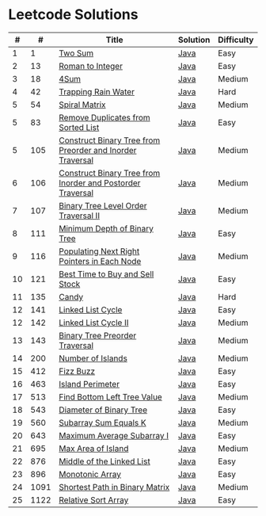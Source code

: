 # Leetcode Solutions

| # | # | Title | Solution | Difficulty |
|---|---| ----- | -------- | ---------- |
|1|1|[Two Sum](https://leetcode.com/problems/two-sum/) | [Java](https://github.com/aayush-agrawal/Leetcode/blob/main/java/Two%20Sum.java) |Easy|
|2|13|[Roman to Integer](https://leetcode.com/problems/roman-to-integer/) | [Java](https://github.com/aayush-agrawal/Leetcode/blob/main/java/Roman%20to%20Integer.java) |Easy|
|3|18|[4Sum](https://leetcode.com/problems/4sum/) | [Java](https://github.com/aayush-agrawal/Leetcode/blob/main/java/4%20Sum.java) |Medium|
|4|42|[Trapping Rain Water](https://leetcode.com/problems/trapping-rain-water/) | [Java](https://github.com/aayush-agrawal/Leetcode/blob/main/java/Trapping%20Rain%20Water.java) |Hard|
|5|54|[Spiral Matrix](https://leetcode.com/problems/spiral-matrix/) | [Java](https://github.com/aayush-agrawal/Leetcode/blob/main/java/Spiral%20Matrix.java) |Medium|
|5|83|[Remove Duplicates from Sorted List](https://leetcode.com/problems/remove-duplicates-from-sorted-list/) | [Java](https://github.com/aayush-agrawal/Leetcode/blob/main/java/Remove%20Duplicates%20from%20Sorted%20List.java) |Easy|
|5|105|[Construct Binary Tree from Preorder and Inorder Traversal](https://leetcode.com/problems/construct-binary-tree-from-preorder-and-inorder-traversal/) | [Java](https://github.com/aayush-agrawal/Leetcode/blob/main/java/Construct%20Binary%20Tree%20from%20Preorder%20and%20Inorder%20Traversal.java) |Medium|
|6|106|[Construct Binary Tree from Inorder and Postorder Traversal](https://leetcode.com/problems/construct-binary-tree-from-inorder-and-postorder-traversal/) | [Java](https://github.com/aayush-agrawal/Leetcode/blob/main/java/Construct%20Binary%20Tree%20from%20Inorder%20and%20Postorder%20Traversal.java) |Medium|
|7|107|[Binary Tree Level Order Traversal II](https://leetcode.com/problems/binary-tree-level-order-traversal-ii/) | [Java](https://github.com/aayush-agrawal/Leetcode/blob/main/java/Binary%20Tree%20Level%20Order%20Traversal%20II.java) |Medium|
|8|111|[Minimum Depth of Binary Tree](https://leetcode.com/problems/minimum-depth-of-binary-tree/) | [Java](https://github.com/aayush-agrawal/Leetcode/blob/main/java/Minimum%20Depth%20of%20Binary%20Tree.java) |Easy|
|9|116|[Populating Next Right Pointers in Each Node](https://leetcode.com/problems/populating-next-right-pointers-in-each-node/) | [Java](https://github.com/aayush-agrawal/Leetcode/blob/main/java/Populating%20Next%20Right%20Pointers%20in%20Each%20Node.java) |Medium|
|10|121|[ Best Time to Buy and Sell Stock](https://leetcode.com/problems/best-time-to-buy-and-sell-stock/) | [Java](https://github.com/aayush-agrawal/Leetcode/blob/main/java/Best%20Time%20to%20Buy%20and%20Sell%20Stock.java) |Easy|
|11|135|[Candy](https://leetcode.com/problems/candy/) | [Java](https://github.com/aayush-agrawal/Leetcode/blob/main/java/Candy.java) |Hard|
|12|141|[Linked List Cycle](https://leetcode.com/problems/linked-list-cycle/) | [Java](https://github.com/aayush-agrawal/Leetcode/blob/main/java/Linked%20List%20Cycle.java) |Easy|
|12|142|[Linked List Cycle II](https://leetcode.com/problems/linked-list-cycle-ii/) | [Java](https://github.com/aayush-agrawal/Leetcode/blob/main/java/Linked%20List%20Cycle%20II.java) |Medium|
|13|143|[Binary Tree Preorder Traversal](https://leetcode.com/problems/binary-tree-preorder-traversal/) | [Java](https://github.com/aayush-agrawal/Leetcode/blob/main/java/Binary%20Tree%20Preorder%20Traversal.java) |Medium|
|14|200|[Number of Islands](https://leetcode.com/problems/number-of-islands/) | [Java](https://github.com/aayush-agrawal/Leetcode/blob/main/java/Number%20of%20Islands.java) |Medium|
|15|412|[Fizz Buzz](https://leetcode.com/problems/fizz-buzz/) | [Java](https://github.com/aayush-agrawal/Leetcode/blob/main/java/Fizz%20Buzz.java) |Easy|
|16|463|[Island Perimeter](https://leetcode.com/problems/island-perimeter/) | [Java](https://github.com/aayush-agrawal/Leetcode/blob/main/java/Island%20Perimeter.java) |Easy|
|17|513|[Find Bottom Left Tree Value](https://leetcode.com/problems/find-bottom-left-tree-value/) | [Java](https://github.com/aayush-agrawal/Leetcode/blob/main/java/Find%20Bottom%20Left%20Tree%20Value.java) |Medium|
|18|543|[Diameter of Binary Tree](https://leetcode.com/problems/diameter-of-binary-tree/) | [Java](https://github.com/aayush-agrawal/Leetcode/blob/main/java/Diameter%20of%20Binary%20Tree.java) |Easy|
|19|560|[Subarray Sum Equals K](https://leetcode.com/problems/subarray-sum-equals-k/) | [Java](https://github.com/aayush-agrawal/Leetcode/blob/main/java/Subarray%20Sum%20Equals%20K.java)|Medium|
|20|643|[Maximum Average Subarray I](https://leetcode.com/problems/maximum-average-subarray-i/) | [Java](https://github.com/aayush-agrawal/Leetcode/blob/main/java/Maximum%20Average%20Subarray%20I.java)| Easy|
|21|695|[Max Area of Island](https://leetcode.com/problems/max-area-of-island/) | [Java](https://github.com/aayush-agrawal/Leetcode/blob/main/java/Max%20Area%20of%20Island.java)| Medium|
|22|876|[Middle of the Linked List](https://leetcode.com/problems/middle-of-the-linked-list/) | [Java](https://github.com/aayush-agrawal/Leetcode/blob/main/java/Middle%20of%20the%20Linked%20List.java)|Easy|
|23|896|[Monotonic Array](https://leetcode.com/problems/monotonic-array/) | [Java](https://github.com/aayush-agrawal/Leetcode/blob/main/java/Monotonic%20Array.java)|Easy|
|24|1091|[Shortest Path in Binary Matrix](https://leetcode.com/problems/shortest-path-in-binary-matrix/) | [Java](https://github.com/aayush-agrawal/Leetcode/blob/main/java/Shortest%20Path%20in%20Binary%20Matrix.java)| Medium|
|25|1122|[Relative Sort Array](https://leetcode.com/problems/relative-sort-array/) | [Java](https://github.com/aayush-agrawal/Leetcode/blob/main/java/Relative%20Sort%20Array.java)|Easy|
